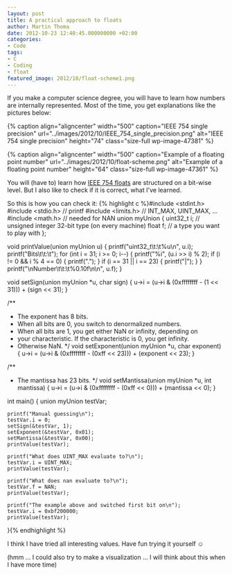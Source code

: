 ```yaml
---
layout: post
title: A practical approach to floats
author: Martin Thoma
date: 2012-10-23 12:40:45.000000000 +02:00
categories:
- Code
tags:
- C
- Coding
- float
featured_image: 2012/10/float-scheme1.png
---
```

If you make a computer science degree, you will have to learn how numbers are internally represented. Most of the time, you get explanations like the pictures below:

{% caption align="aligncenter" width="500" caption="IEEE 754 single precision" url="../images/2012/10/IEEE_754_single_precision.png" alt="IEEE 754 single precision"  height="74" class="size-full wp-image-47381" %}

{% caption align="aligncenter" width="500" caption="Example of a floating point number" url="../images/2012/10/float-scheme.png" alt="Example of a floating point number"  height="64" class="size-full wp-image-47361" %}

You will (have to) learn how <a href="http://en.wikipedia.org/wiki/IEEE_floating_point">IEEE 754 floats</a> are structured on a bit-wise level. But I also like to check if it is correct, what I've learned.

So this is how you can check it: 
{% highlight c %}#include <stdint.h>
#include <stdio.h> // printf
#include <limits.h> // INT_MAX, UINT_MAX, ...
#include <math.h>   // needed for NAN
union myUnion {
	uint32_t i; // unsigned integer 32-bit type (on every machine)
	float f; // a type you want to play with
};

void printValue(union myUnion u) {
	printf("uint32_t\t:\t%u\n", u.i);
	printf("Bits\t\t:\t");
	for (int i = 31; i >= 0; i--) {
		printf("%i", (u.i >> i) % 2);
		if (i != 0 && i % 4 == 0) {
			printf(".");
		}
		if (i == 31 || i == 23) {
			printf("|");
		}
	}
	printf("\nNumber\t\t:\t%0.10f\n\n", u.f);
}

void setSign(union myUnion *u, char sign) {
	u->i = (u->i & (0xffffffff - (1 << 31))) + (sign << 31);
}

/**
 * The exponent has 8 bits.
 * When all bits are 0, you switch to denormalized numbers.
 * When all bits are 1, you get either NaN or infinity, depending on
 * your characteristic. If the characteristic is 0, you get infinity.
 * Otherwise NaN.
 */
void setExponent(union myUnion *u, char exponent) {
	u->i = (u->i & (0xffffffff - (0xff << 23))) + (exponent << 23);
}

/**
 * The mantissa has 23 bits.
 */
void setMantissa(union myUnion *u, int mantissa) {
	u->i = (u->i & (0xffffffff - (0xff << 0))) + (mantissa << 0);
}

int main() {
	union myUnion testVar;
	
	printf("Manual guessing\n");
	testVar.i = 0;
	setSign(&testVar, 1);
	setExponent(&testVar, 0x01);
	setMantissa(&testVar, 0x00);
	printValue(testVar);

	printf("What does UINT_MAX evaluate to?\n");
	testVar.i = UINT_MAX;
	printValue(testVar);

	printf("What does nan evaluate to?\n");
	testVar.f = NAN;
	printValue(testVar);
	
	printf("The example above and switched first bit on\n");
    testVar.i = 0xbf200000;
	printValue(testVar);
}{% endhighlight %}

I think I have tried all interesting values. Have fun trying it yourself ☺

(hmm ... I could also try to make a visualization ... I will think about this when I have more time)
